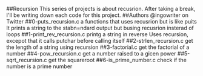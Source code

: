##Recursion
This series of projects is about recusrion.
After taking a break, I'll be writing down each code for this project.
##Authors
@ingowriter on Twitter
##0-puts_recursion.c
a functions that uses recusrion but is like puits
It prints a string to the stabn=ndard output but busing recusrion insterad of loops
##1-print_rev_recursion.c
printg a string in reverse
Uses recursion, excepot that it calls putchar before calling itself
##2-strlen_recursion.c
get the length of a string using recursion
##3-factorial.c
get the factorial of a number
##4-pow_recursion.c
get a number raised to a gicen power
##5-sqrt_recursion.c
get the squareroot
##6-is_prime_number.c
check if the number is a prime number
